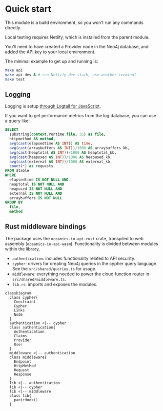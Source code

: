 # Quick start

This module is a build environment, so you won't run any commands directly. 

Local testing requires Netlify, which is installed from the parent module.

You'll need to have created a Provider node in the Neo4j database, and added the API key to your local environment. 

The minimal example to get up and running is:

```bash
make api
make api-dev & # run Netlify dev stack, use another terminal
make test
```


## Logging

Logging is setup [through Logtail for JavaScript](https://docs.logtail.com/integrations/javascript).

If you want to get performance metrics from the log database, you can use a query like:
```sql
SELECT
  substring(context.runtime.file, 35) as file,
  httpmethod AS method,
  avg(cast(elapsedtime AS INT)) AS time,
  avg(cast(arraybuffers AS INT))/1000 AS arraybuffers_kb,
  avg(cast(heaptotal AS INT))/1000 AS heaptotal_kb,
  avg(cast(heapused AS INT))/1000 AS heapused_kb,
  avg(cast(external AS INT))/1000 AS external_kb,
  count(*) as requests
FROM $table
WHERE
  elapsedtime IS NOT NULL AND
  heaptotal IS NOT NULL AND
  heapused IS NOT NULL AND
  external IS NOT NULL AND
  arraybuffers IS NOT NULL
GROUP BY 
  file,
  method
```

## Rust middleware bindings

The package uses the `oceanics-io-api-rust` crate, transpiled to web assembly (`oceanics-io-api-wasm`). Functionality is divided between modules within the library,


- `authentication`: includes functionality related to API security.
- `cypher`: drivers for creating Neo4j queries in the cypher query language. See the `src/shared/queries.ts` for usage. 
- `middleware`: everything needed to power the cloud function router in `src/shared/middleware.ts`. 
- `lib.rs`: imports and exposes the modules.

```mermaid
classDiagram
  class cypher{
    Constraint
    Cypher
    Links
    Node
  } 
  authentication <|-- cypher
  class authentication{
    Authentication
    Claims
    Provider
    User
  }
  middleware <|-- authentication
  class middleware{
    Endpoint
    HttpMethod
    Request
    Response
  }
  lib <|-- authentication
  lib <|-- cypher
  lib <|-- middleware
  class lib{
    panicHook()
  }

```

